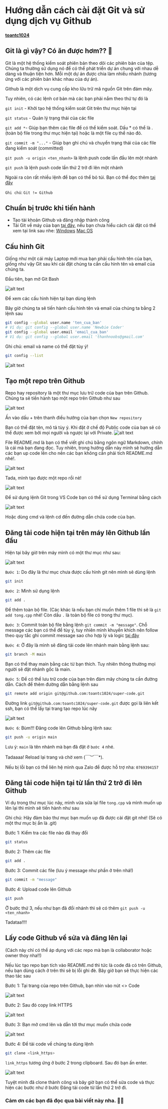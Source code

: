 # Hướng dẫn cách cài đặt Git và sử dụng dịch vụ Github

#### [toantc1024](https://github.com/toantc1024/)

## Git là gì vậy? Có ăn được hơm?? 🤔

Git là một hệ thống kiểm soát phiên bản theo dõi các phiên bản của tệp. Chúng ta thường sử dụng nó để có thể phát triển dự án chung với nhau dễ dàng và thuận tiện hơn. Mỗi một dự án được chia làm nhiều nhánh (tương ứng với các phiên bản khác nhau của dự án).

Github là một dịch vụ cung cấp kho lữu trữ mã nguồn Git trên đám mây.

Tuy nhiên, có các lệnh cơ bản mà các bạn phải nắm theo thứ tự đó là

`git init` - Khởi tạo hệ thống kiểm soát Git trên thư mục hiện tại

`git status` - Quản lý trạng thái của các file

`git add *`- Giúp bạn thêm các file để có thể kiểm soát. Dấu \* có thể là . (toàn bộ file trong thư mục hiện tại) hoặc là một file cụ thể nào đó.

`git commit -m "..."` - Giúp bạn ghi chú và chuyển trạng thái của các file đang kiểm soát (committed)

`git push -u origin <ten_nhanh>` là lệnh push code lần đầu lên một nhánh

`git push` là lệnh push code lần thứ 2 trở đi lên một nhánh

Ngoài ra còn rất nhiều lệnh để bạn có thể bỏ túi. Bạn có thể đọc thêm [tại đây](https://fullstack.edu.vn/blog/bo-tui-21-lenh-git-co-ban-cach-nho-giup-newdev-lam-chu-git-quan-ly-tot-ma-ngu.html)

`Ghi chú`: `Git != Github`

## Chuẩn bị trước khi tiến hành

- Tạo tài khoản Github và đăng nhập thành công
- Tải Git về máy của bạn [tại đây](https://git-scm.com/download/), nếu bạn chưa hiểu cách cài đặt có thể xem tại link sau nhe: [Windows](https://funix.edu.vn/chia-se-kien-thuc/cai-dat-git-va-git-bash-windows/) [Mac OS](https://www.codehub.com.vn/Huong-dan-cai-dat-Git-tren-macOS)

## Cấu hình Git

Giống như một cái máy Laptop mới mua bạn phải cấu hình tên của bạn, giống như vậy Git sau khi cài đặt chúng ta cần cấu hình tên và email của chúng ta.

Đầu tiên, bạn mở Git Bash

![alt text](image-1.png)

Để xem các cấu hình hiện tại bạn dùng lệnh

Bây giờ chúng ta sẽ tiến hành cấu hình tên và email của chúng ta bằng 2 lệnh sau

```sh
git config --global user.name 'ten_cua_ban'
# Ví dụ: git config --global user.name 'Newbie Coder'
git config --global user.email 'email_cua_ban'
# Ví dụ: git config --global user.email 'thanhnoobs@gmail.com'
```

Ghi chú: email và name có thể đặt tùy ý!

```sh
git config --list
```

![alt text](image-3.png)

## Tạo một repo trên Github

Repo hay repository là một thư mục lưu trữ code của bạn trên Github. Chúng ta sẽ tiến hành tạo một repo trên Github như sau

![alt text](image-2.png)

Ấn vào dấu + trên thanh điều hướng của bạn chọn `New repository`

Bạn có thể đặt tên, mô tả tùy ý. Khi đặt ở chế độ Public code của bạn sẽ có thể được xem bởi mọi người và ngược lại với Private.
![alt text](image-4.png)

File README.md là bạn có thể viết ghi chú bằng ngôn ngữ Markdown, chính là cái mà bạn đang đọc. Tuy nhiên, trong hướng dẫn này mình sẽ hướng dẫn các bạn up code lên cho nên các bạn không cần phải tích README.md nhé!.

![alt text](image-5.png)

Tada, mình tạo được một repo rồi nè!

![alt text](image-6.png)

Để sử dụng lệnh Git trong VS Code bạn có thể sử dụng Terminal bằng cách

![alt text](image-8.png)

Hoặc dùng cmd và lệnh cd đến đường dẫn chứa code của bạn.

## Đăng tải code hiện tại trên máy lên Github lần đầu

Hiện tại bây giờ trên máy mình có một thư mục như sau:

![alt text](image-7.png)

`Bước 1`: Do đây là thư mục chưa được cấu hình git nên mình sẽ dùng lệnh

```sh
git init
```

`Bước 2`: Mình sử dụng lệnh

```sh
git add .
```

Để thêm toàn bộ file. (Các khác là nếu bạn chỉ muốn thêm 1 file thì sẽ là `git add tong.cpp` nhé! Còn dấu `.` là toàn bộ file có trong thư mục).

`Bước 3`: Commit toàn bộ file bằng lệnh `git commit -m "message"`. Chỗ message các bạn có thể để tùy ý, tuy nhiên mình khuyến khích nên follow theo quy tắc ghi commit message sao cho hợp lý và logic [tại đây](https://tuanntblog.com/quy-tac-co-ban-de-dat-ten-branch-va-viet-commit-message/#:~:text=Quy%20t%E1%BA%AFc%20vi%E1%BA%BFt%20commit%20message,-%C4%90%E1%BB%99%20d%C3%A0i%20commit&text=Commit%20message%20n%C3%AAn%20b%E1%BA%AFt%20%C4%91%E1%BA%A7u,%C4%91%E1%BA%A7u%20ti%C3%AAn%20trong%20commit%20message.)

`Bước 4`: Ở đây là mình sẽ đăng tải code lên nhánh main bằng lệnh sau:

```sh
git branch -M main
```

Bạn có thể thay main bằng các từ bạn thích. Tuy nhiên thông thường mọi người sẽ đặt nhánh gốc là main.

`Bước 5`: Để có thể lưu trữ code của bạn trên đám mây chúng ta cần đường dẫn. Cách để thêm đường dẫn bằng lệnh sau

```sh
git remote add origin git@github.com:toantc1024/super-code.git
```

Đường link `git@github.com:toantc1024/super-code.git` được gọi là liên kết ssh, bạn có thể lấy tại trang tạo repo lúc nãy

![alt text](image-10.png)

`Bước 6`: Bùm!!! Đăng code lên Github bằng lệnh sau:

```sh
git push -u origin main
```

Lưu ý: `main` là tên nhánh mà bạn đã đặt ở `bước 4` nhé.

Tadaaaa! Reload lại trang và chờ xem \(￣︶￣\*\).

Nếu bị lỗi bạn có thể liên hệ mình qua Zalo để được hỗ trợ nha: `0769394157`

## Đăng tải code hiện tại từ lần thứ 2 trở đi lên Github

Ví dụ trong thư mục lúc nãy, mình vừa sửa lại file `tong.cpp` và mình muốn up lên lại thì mình sẽ tiến hành như sau

Ghi chú: Hãy đảm bảo thư mục bạn muốn up đã được cài đặt git nhé! (Sẽ có một thư mục bị ẩn là .git)

Bước 1: Kiểm tra các file nào đã thay đổi

```sh
git status
```

Bước 2: Thêm các file

```sh
git add .
```

Bước 3: Commit các file (lưu ý message như phần ở trên nhá!)

```sh
git commit -m "message"
```

Bước 4: Upload code lên Github

```sh
git push
```

Ở bước thứ 3, nếu như bạn đã đổi nhánh thì sẽ có thêm `git push -u <ten_nhanh>`

Tadataa!!!!

## Lấy code Github về sửa và đăng lên lại

(Cách này chỉ có thể áp dụng với các repo mà bạn là collaborator hoặc owner thoy nha!!)

Nếu lúc tạo repo bạn tích vào README.md thì tức là code đã có trên Github, nếu bạn dùng cách ở trên thì sẽ bị lỗi ghi đè. Bây giờ bạn sẽ thực hiện các thao tác sau

Bước 1: Tại trang của repo trên Github, bạn nhìn vào nút <> Code

![alt text](image-11.png)

Bước 2: Sau đó copy link HTTPS

![alt text](image-12.png)

Bước 3: Bạn mở cmd lên và dẫn tới thư mục muốn chứa code

![alt text](image-13.png)

Bước 4: Để tải code về chúng ta dùng lệnh

```sh
git clone <link_https>
```

`link_https` tương ứng ở bước 2 trong clipboard. Sau đó bạn ấn enter.

![alt text](image-14.png)

Tuyệt mình đã clone thành công và bây giờ bạn có thể sửa code và thực hiện các bước như ở bước Đăng tải code từ lần thứ 2 trở đi.

### Cảm ơn các bạn đã đọc qua bài viết này nha. 🤟😍
